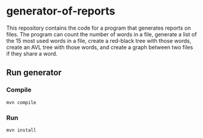# generator-of-reports
This repository contains the code for a program that generates reports on files. The program can count the number of words in a file, generate a list of the 15 most used words in a file, create a red-black tree with those words, create an AVL tree with those words, and create a graph between two files if they share a word.
## Run generator
### Compile
```console
mvn compile
```
### Run
```console
mvn install
```
